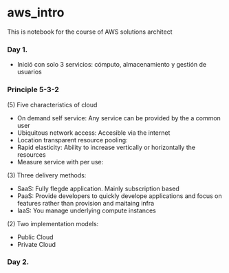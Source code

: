 # aws_intro
This is notebook for the course of AWS solutions architect

### Day 1.
- Inició con solo 3 servicios: cómputo, almacenamiento y gestión de usuarios

### Principle 5-3-2

(5) Five characteristics of cloud
  - On demand self service: Any service can be provided by the a common user
  - Ubiquitous network access: Accesible via the internet
  - Location transparent resource pooling: 
  - Rapid elasticity: Ability to increase vertically or horizontally the resources
  - Measure service with per use:

(3) Three delivery methods:
  - SaaS: Fully flegde application. Mainly subscription based
  - PaaS: Provide developers to quickly develope applications and focus on features rather than provision and maitaing infra
  - IaaS: You manage underlying compute instances

(2) Two implementation models:
  - Public Cloud
  - Private Cloud

### Day 2. 
